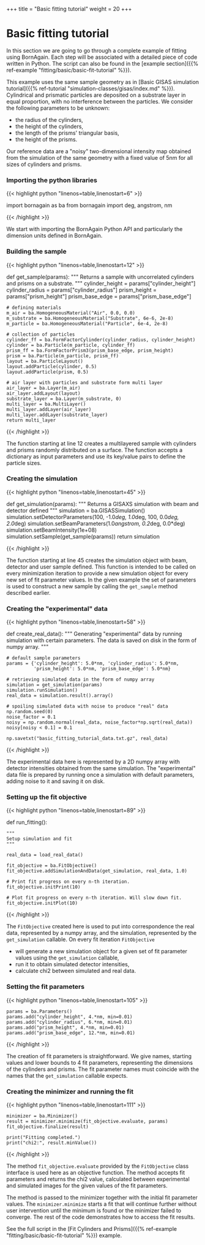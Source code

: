 +++
title = "Basic fitting tutorial"
weight = 20
+++

# Basic fitting tutorial

In this section we are going to go through a complete example of fitting using BornAgain.
Each step will be associated with a detailed piece of code written in Python.
The script can also be found in the [example section]({{% ref-example "fitting/basic/basic-fit-tutorial" %}}).

This example uses the same sample geometry as in [Basic GISAS simulation tutorial]({{% ref-tutorial "simulation-classes/gisas/index.md" %}}).
Cylindrical and prismatic particles are deposited on a substrate layer in equal proportion,
with no interference between the particles. We consider the following parameters to be unknown:

+ the radius of the cylinders,
+ the height of the cylinders,
+ the length of the prisms' triangular basis,
+ the height of the prisms.

Our reference data are a "noisy" two-dimensional intensity map obtained from the simulation of the same geometry
with a fixed value of 5nm for all sizes of cylinders and prisms.

### Importing the python libraries

{{< highlight python "linenos=table,linenostart=6" >}}

import bornagain as ba
from bornagain import deg, angstrom, nm

{{< /highlight >}}

We start with importing the BornAgain Python API and particularly the dimension units defined in BornAgain.

### Building the sample

{{< highlight python "linenos=table,linenostart=12" >}}

def get_sample(params):
    """
    Returns a sample with uncorrelated cylinders and prisms on a substrate.
    """
    cylinder_height = params["cylinder_height"]
    cylinder_radius = params["cylinder_radius"]
    prism_height = params["prism_height"]
    prism_base_edge = params["prism_base_edge"]

    # defining materials
    m_air = ba.HomogeneousMaterial("Air", 0.0, 0.0)
    m_substrate = ba.HomogeneousMaterial("Substrate", 6e-6, 2e-8)
    m_particle = ba.HomogeneousMaterial("Particle", 6e-4, 2e-8)

    # collection of particles
    cylinder_ff = ba.FormFactorCylinder(cylinder_radius, cylinder_height)
    cylinder = ba.Particle(m_particle, cylinder_ff)
    prism_ff = ba.FormFactorPrism3(prism_base_edge, prism_height)
    prism = ba.Particle(m_particle, prism_ff)
    layout = ba.ParticleLayout()
    layout.addParticle(cylinder, 0.5)
    layout.addParticle(prism, 0.5)

    # air layer with particles and substrate form multi layer
    air_layer = ba.Layer(m_air)
    air_layer.addLayout(layout)
    substrate_layer = ba.Layer(m_substrate, 0)
    multi_layer = ba.MultiLayer()
    multi_layer.addLayer(air_layer)
    multi_layer.addLayer(substrate_layer)
    return multi_layer

{{< /highlight >}}

The function starting at line 12 creates a multilayered sample
with cylinders and prisms randomly distributed on a surface.
The function accepts a dictionary as input parameters and use its key/value pairs to define the particle sizes.

### Creating the simulation

{{< highlight python "linenos=table,linenostart=45" >}}

def get_simulation(params):
    """
    Returns a GISAXS simulation with beam and detector defined
    """
    simulation = ba.GISASSimulation()
    simulation.setDetectorParameters(100, -1.0*deg, 1.0*deg,
                                     100, 0.0*deg, 2.0*deg)
    simulation.setBeamParameters(1.0*angstrom, 0.2*deg, 0.0*deg)
    simulation.setBeamIntensity(1e+08)
    simulation.setSample(get_sample(params))
    return simulation

{{< /highlight >}}

The function starting at line 45 creates the simulation object with beam, detector and user sample defined.
This function is intended to be called on every minimization iteration to provide a new simulation object for every new set of fit parameter values. In the given example the set of parameters is used 
to construct a new sample by calling the `get_sample` method described earlier.

### Creating the "experimental" data

{{< highlight python "linenos=table,linenostart=58" >}}

def create_real_data():
    """
    Generating "experimental" data by running simulation with certain parameters.
    The data is saved on disk in the form of numpy array.
    """

    # default sample parameters
    params = {'cylinder_height': 5.0*nm, 'cylinder_radius': 5.0*nm,
              'prism_height': 5.0*nm, 'prism_base_edge': 5.0*nm}

    # retrieving simulated data in the form of numpy array
    simulation = get_simulation(params)
    simulation.runSimulation()
    real_data = simulation.result().array()

    # spoiling simulated data with noise to produce "real" data
    np.random.seed(0)
    noise_factor = 0.1
    noisy = np.random.normal(real_data, noise_factor*np.sqrt(real_data))
    noisy[noisy < 0.1] = 0.1

    np.savetxt("basic_fitting_tutorial_data.txt.gz", real_data)

{{< /highlight >}}

The experimental data here is represented by a 2D numpy array with detector intensities obtained from the same simulation. The "experimental" data file is prepared by running once a simulation with default parameters, adding noise to it and saving it on disk.

### Setting up the fit objective

{{< highlight python "linenos=table,linenostart=89" >}}

def run_fitting():

    """
    Setup simulation and fit
    """

    real_data = load_real_data()

    fit_objective = ba.FitObjective()
    fit_objective.addSimulationAndData(get_simulation, real_data, 1.0)

    # Print fit progress on every n-th iteration.
    fit_objective.initPrint(10)

    # Plot fit progress on every n-th iteration. Will slow down fit.
    fit_objective.initPlot(10)

{{< /highlight >}}

The `FitObjective` created here is used to put into correspondence the real data, represented by a numpy array, and the simulation, represented by the `get_simulation` callable. On every fit iteration `FitObjective`

+ will generate a new simulation object for a given set of fit parameter values using the `get_simulation` callable,
+ run it to obtain simulated detector intensities,
+ calculate chi2 between simulated and real data.

### Setting the fit parameters

{{< highlight python "linenos=table,linenostart=105" >}}

    params = ba.Parameters()
    params.add("cylinder_height", 4.*nm, min=0.01)
    params.add("cylinder_radius", 6.*nm, min=0.01)
    params.add("prism_height", 4.*nm, min=0.01)
    params.add("prism_base_edge", 12.*nm, min=0.01)

{{< /highlight >}}

The creation of fit parameters is straightforward. We give names, starting values and lower bounds to 4 fit parameters, representing the dimensions of the cylinders and prisms.
The fit parameter names must coincide with the names that the `get_simulation` callable expects.

### Creating the minimizer and running the fit

{{< highlight python "linenos=table,linenostart=111" >}}

    minimizer = ba.Minimizer()
    result = minimizer.minimize(fit_objective.evaluate, params)
    fit_objective.finalize(result)

    print("Fitting completed.")
    print("chi2:", result.minValue())
{{< /highlight >}}

The method `fit_objective.evaluate` provided by the `FitObjective` class interface is used here as an objective function.
The method accepts fit parameters and returns the chi2 value, calculated between experimental and simulated images for the given values of the fit parameters.

The method is passed to the minimizer together with the initial fit parameter values. The `minimizer.minimize` starts a fit that will
continue further without user intervention until the minimum is found or the minimizer failed to converge.
The rest of the code demonstrates how to access the fit results.

See the full script in the [Fit Cylinders and Prisms]({{% ref-example "fitting/basic/basic-fit-tutorial" %}}) example.
